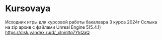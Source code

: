 # Kursovaya
Исходник игры для курсовой работы бакалавра 3 курса 2024г
Сслыка на zip архив с файлами Unreal Engine 5(5.4.1)
https://disk.yandex.ru/d/_xInmltq7YkQaQ
